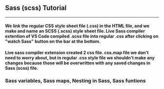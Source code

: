 ## Sass (scss) Tutorial
___

#### We link the regular CSS style sheet file (.css) in the HTML file, and we make and name an SCSS (.scss) style sheet file. Live Sass compiler extention of VS Code compiled .scss file into regular .css after clicking on "watch Sass" button on the bar at the bottom.

#### Live sass compiler extension created 2 css file. css.map file we don't need to worry about, but in regular .css style file we shouldn't make any changes because those will be overwritten with any saved changes in Sass (scss) file.

### Sass variables, Sass maps, Nesting in Sass, Sass funtions